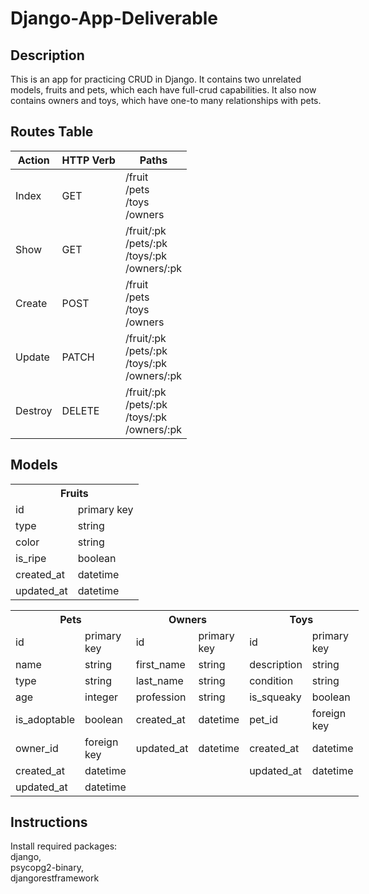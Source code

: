 # Django-App-Deliverable

## Description

This is an app for practicing CRUD in Django.  It contains two unrelated models, fruits and pets, which each have full-crud capabilities.  It also now contains owners and toys, which have one-to many relationships with pets.

## Routes Table

| Action  | HTTP Verb | Paths                                               |
|---------|-----------|-----------------------------------------------------|
| Index   | GET       | /fruit<br>/pets<br>/toys<br>/owners                 |
| Show    | GET       | /fruit/:pk<br>/pets/:pk<br>/toys/:pk<br>/owners/:pk |
| Create  | POST      | /fruit<br>/pets<br>/toys<br>/owners                 |
| Update  | PATCH     | /fruit/:pk<br>/pets/:pk<br>/toys/:pk<br>/owners/:pk |
| Destroy | DELETE    | /fruit/:pk<br>/pets/:pk<br>/toys/:pk<br>/owners/:pk |


## Models

<table>
    <th colspan="2" style="text-align:center">Fruits</th>
    <tr>
        <td>id</td>
        <td>primary key</td>
    </tr>
    <tr>
        <td>type</td>
        <td>string</td>
    </tr>
    <tr>
        <td>color</td>
        <td>string</td>
    </tr>
    <tr>
        <td>is_ripe</td>
        <td>boolean</td>
    </tr>
    <tr>
        <td>created_at</td>
        <td>datetime</td>
    </tr>
    <tr>
        <td>updated_at</td>
        <td>datetime</td>
    </tr>
</table>


<table style="display:inline">
  <th colspan="2" style="text-align:center">Pets</th>
  <th colspan="2" style="text-align:center">Owners</th>
  <th colspan="2" style="text-align:center">Toys</th>
  <tr>
    <td>id</td>
    <td>primary key</td>
    <td>id</td>
    <td>primary key</td>
    <td>id</td>
    <td>primary key</td>
  </tr>
  <tr>
    <td>name</td>
    <td>string</td>
    <td>first_name</td>
    <td>string</td>
    <td>description</td>
    <td>string</td>
  </tr>
  <tr>
    <td>type</td>
    <td>string</td>
    <td>last_name</td>
    <td>string</td>
    <td>condition</td>
    <td>string</td>
  </tr>
  <tr>
    <td>age</td>
    <td>integer</td>
    <td>profession</td>
    <td>string</td>
    <td>is_squeaky</td>
    <td>boolean</td>
  </tr>
  <tr>
    <td>is_adoptable</td>
    <td>boolean</td>
    <td>created_at</td>
    <td>datetime</td>
    <td>pet_id</td>
    <td>foreign key</td>
  </tr>
  <tr>
    <td>owner_id</td>
    <td>foreign key</td>
    <td>updated_at</td>
    <td>datetime</td>
    <td>created_at</td>
    <td>datetime</td>
  </tr>
  <tr>
    <td>created_at</td>
    <td>datetime</td>
    <td></td>
    <td></td>
    <td>updated_at</td>
    <td>datetime</td>
  </tr>
  <tr>
    <td>updated_at</td>
    <td>datetime</td>
    <td></td>
    <td></td>
    <td></td>
    <td></td>    
  </tr>
</table>


## Instructions

Install required packages:<br>django,<br>psycopg2-binary,<br>djangorestframework